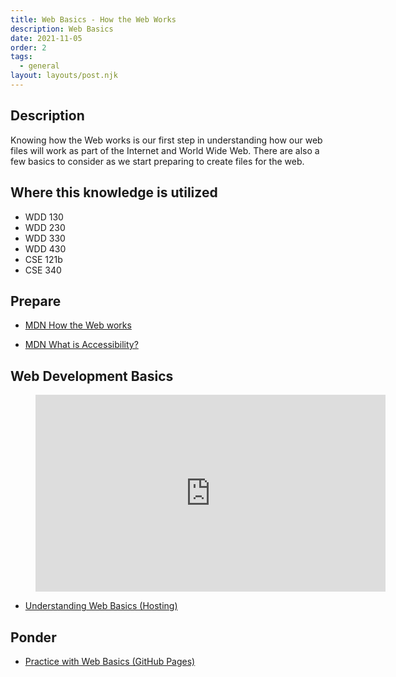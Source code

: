 ```yaml
---
title: Web Basics - How the Web Works
description: Web Basics
date: 2021-11-05
order: 2
tags:
  - general
layout: layouts/post.njk
---
```


## Description

Knowing how the Web works is our first step in understanding how our web files will work as part of the Internet and World Wide Web. There are also a few basics to consider as we start preparing to create files for the web.

## Where this knowledge is utilized

- WDD 130
- WDD 230
- WDD 330
- WDD 430
- CSE 121b
- CSE 340

## Prepare

- [MDN How the Web works](https://developer.mozilla.org/en-US/docs/Learn/Getting_started_with_the_web/How_the_Web_works)

- [MDN What is Accessibility?](https://developer.mozilla.org/en-US/docs/Learn/Accessibility/What_is_accessibility)

## Web Development Basics

<figure class="video-container">

<iframe width="560" height="315" src="https://www.youtube.com/embed/HTsJbDw13tI" title="YouTube video player" frameborder="0" allow="accelerometer; autoplay; clipboard-write; encrypted-media; gyroscope; picture-in-picture" allowfullscreen></iframe>
</figure>

- [Understanding Web Basics (Hosting)](prepare1)

## Ponder

- [Practice with Web Basics (GitHub Pages)](ponder1/)
